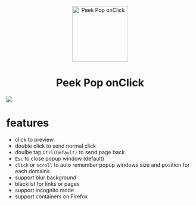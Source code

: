 
<div align="center"><img src="https://github.com/user-attachments/assets/886a6027-612d-4924-ae59-e4abbece4c72" alt="Peek Pop onClick"  style="height: 150px; width: 150px;">
</div>
<h1 align="center">Peek Pop onClick</h1>

[![](https://img.shields.io/amo/v/peek-pop-onclick.svg?label=Firefox&logo=firefoxbrowser)](https://addons.mozilla.org/firefox/addon/peek-pop-onclick)
# features
- click to preview
- double click to send normal click
- doulbe tap `Ctrl(Default)` to send page back
- `Esc` to close popup window (default)
- `click` or `scroll` to auto remember popup windows size and position for each domains
- support blur background
- blacklist for links or pages
- support incognito mode
- support containers on Firefox
